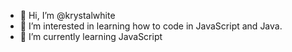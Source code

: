 - 👋 Hi, I’m @krystalwhite
- 👀 I’m interested in learning how to code in JavaScript and Java.
- 🌱 I’m currently learning JavaScript 

<!---
krystalwhite/krystalwhite is a ✨ special ✨ repository because its `README.md` (this file) appears on your GitHub profile.
You can click the Preview link to take a look at your changes.
--->
